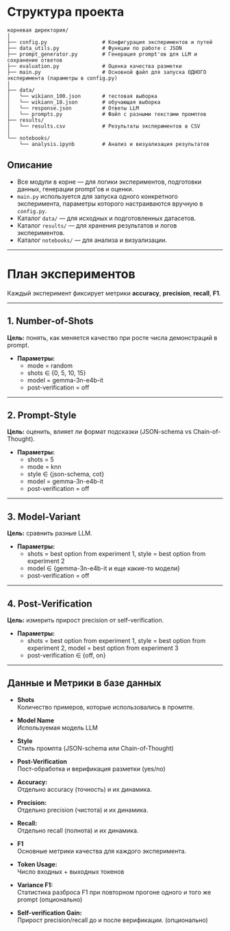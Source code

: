 # Структура проекта

```
корневая директория/
│
├── config.py                  # Конфигурация экспериментов и путей
├── data_utils.py              # Функции по работе с JSON
├── prompt_generator.py        # Генерация prompt'ов для LLM и сохранение ответов
├── evaluation.py              # Оценка качества разметки
├── main.py                    # Основной файл для запуска ОДНОГО эксперимента (параметры в config.py)
│
├── data/
│   └── wikiann_100.json       # тестовая выборка
│   └── wikiann_18.json        # обучающая выборка
│   └── response.json          # Ответы LLM
│   └── prompts.py             # Файл с разными текстами промптов
├── results/
│   └── results.csv            # Результаты экспериментов в CSV
│
└── notebooks/
    └── analysis.ipynb         # Анализ и визуализация результатов
```

## Описание
- Все модули в корне — для логики экспериментов, подготовки данных, генерации prompt'ов и оценки.
- `main.py` используется для запуска одного конкретного эксперимента, параметры которого настраиваются вручную в `config.py`.
- Каталог `data/` — для исходных и подготовленных датасетов.
- Каталог `results/` — для хранения результатов и логов экспериментов.
- Каталог `notebooks/` — для анализа и визуализации. 


---

# План экспериментов

Каждый эксперимент фиксирует метрики **accuracy**, **precision**, **recall**, **F1**.

---

## 1. Number-of-Shots  
**Цель:** понять, как меняется качество при росте числа демонстраций в prompt.  
- **Параметры:**  
  - mode = random  
  - shots ∈ {0, 5, 10, 15}  
  - model = gemma-3n-e4b-it
  - post-verification = off  

---

## 2. Prompt-Style  
**Цель:** оценить, влияет ли формат подсказки (JSON-schema vs Chain-of-Thought).  
- **Параметры:**  
  - shots = 5  
  - mode = knn  
  - style ∈ {json-schema, cot}  
  - model = gemma-3n-e4b-it  
  - post-verification = off  

---

## 3. Model-Variant  
**Цель:** сравнить разные LLM.  
- **Параметры:**  
  - shots = best option from experiment 1, style = best option from experiment 2  
  - model ∈ {gemma-3n-e4b-it и еще какие-то модели}  
  - post-verification = off  

---

## 4. Post-Verification  
**Цель:** измерить прирост precision от self-verification.  
- **Параметры:**  
  - shots = best option from experiment 1, style = best option from experiment 2, model = best option from experiment 3
  - post-verification ∈ {off, on}  

---


## Данные и Метрики в базе данных

- **Shots**  
  Количество примеров, которые использовались в промпте.

- **Model Name**  
  Используемая модель LLM

- **Style**  
  Стиль промпта (JSON-schema или Chain-of-Thought)

- **Post-Verification**  
  Пост-обработка и верификация разметки (yes/no)

- **Accuracy:**  
  Отдельно accuracy (точность) и их динамика.

- **Precision:**  
  Отдельно precision (чистота) и их динамика.

- **Recall:**  
  Отдельно recall (полнота) и их динамика.

- **F1**  
  Основные метрики качества для каждого эксперимента.

- **Token Usage:**  
  Число входных + выходных токенов 

- **Variance F1:**  
  Статистика разброса F1 при повторном прогоне одного и того же prompt (опционально)

- **Self-verification Gain:**  
  Прирост precision/recall до и после верификации. (опционально)
